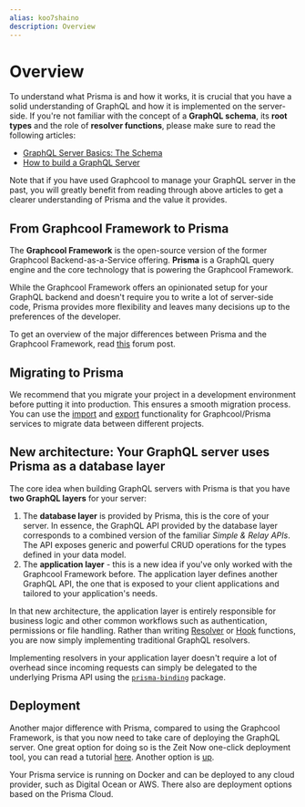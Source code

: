 ```yaml
---
alias: koo7shaino
description: Overview
---
```


# Overview

<InfoBox>

To understand what Prisma is and how it works, it is crucial that you have a solid understanding of GraphQL and how it is implemented on the server-side. If you're not familiar with the concept of a **GraphQL schema**, its **root types** and the role of **resolver functions**, please make sure to read the following articles:

- [GraphQL Server Basics: The Schema](https://blog.graph.cool/ac5e2950214e)
- [How to build a GraphQL Server](https://blog.graph.cool/6da86f346e68)

Note that if you have used Graphcool to manage your GraphQL server in the past, you will greatly benefit from reading through above articles to get a clearer understanding of Prisma and the value it provides.

</InfoBox>

## From Graphcool Framework to Prisma

The **Graphcool Framework** is the open-source version of the former Graphcool Backend-as-a-Service offering. **Prisma** is a GraphQL query engine and the core technology that is powering the Graphcool Framework.

While the Graphcool Framework offers an opinionated setup for your GraphQL backend and doesn't require you to write a lot of server-side code, Prisma provides more flexibility and leaves many decisions up to the preferences of the developer.

To get an overview of the major differences between Prisma and the Graphcool Framework, read [this](https://www.graph.cool/forum/t/graphcool-framework-and-prisma/2237) forum post.

## Migrating to Prisma

We recommend that you migrate your project in a development environment before putting it into production. This ensures a smooth migration process. You can use the [import](!alias-ol2eoh8xie) and [export](!alias-pa0aip3loh) functionality for Graphcool/Prisma services to migrate data between different projects.

## New architecture: Your GraphQL server uses Prisma as a database layer

The core idea when building GraphQL servers with Prisma is that you have **two GraphQL layers** for your server:

1. The **database layer** is provided by Prisma, this is the core of your server. In essence, the GraphQL API provided by the database layer corresponds to a combined version of the familiar _Simple & Relay APIs_. The API exposes generic and powerful CRUD operations for the types defined in your data model.
2. The **application layer** - this is a new idea if you've only worked with the Graphcool Framework before. The application layer defines another GraphQL API, the one that is exposed to your client applications and tailored to your application's needs.

In that new architecture, the application layer is entirely responsible for business logic and other common workflows such as authentication, permissions or file handling. Rather than writing [Resolver](https://www.graph.cool/docs/reference/functions/resolvers-su6wu3yoo2) or [Hook](https://www.graph.cool/docs/reference/functions/hooks-pa6guruhaf) functions, you are now simply implementing traditional GraphQL resolvers.

Implementing resolvers in your application layer doesn't require a lot of overhead since incoming requests can simply be delegated to the underlying Prisma API using the [`prisma-binding`](!alias-gai5urai6u) package.

## Deployment

Another major difference with Prisma, compared to using the Graphcool Framework, is that you now need to take care of deploying the GraphQL server. One great option for doing so is the Zeit Now one-click deployment tool, you can read a tutorial [here](!alias-ahs1jahkee). Another option is [up](https://up.docs.apex.sh).

Your Prisma service is running on Docker and can be deployed to any cloud provider, such as Digital Ocean or AWS. There also are deployment options based on the Prisma Cloud.
